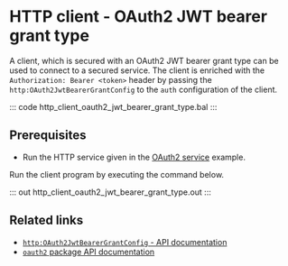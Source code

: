 # HTTP client - OAuth2 JWT bearer grant type

A client, which is secured with an OAuth2 JWT bearer grant type can be used to connect to a secured service. The client is enriched with the `Authorization: Bearer <token>` header by passing the `http:OAuth2JwtBearerGrantConfig` to the `auth` configuration of the client.

::: code http_client_oauth2_jwt_bearer_grant_type.bal :::

## Prerequisites
- Run the HTTP service given in the [OAuth2 service](/learn/by-example/http-service-oauth2/) example.

Run the client program by executing the command below.

::: out http_client_oauth2_jwt_bearer_grant_type.out :::

## Related links
- [`http:OAuth2JwtBearerGrantConfig` - API documentation](https://lib.ballerina.io/ballerina/http/latest/records/OAuth2JwtBearerGrantConfig)
- [`oauth2` package API documentation](https://lib.ballerina.io/ballerina/oauth2/latest/)
